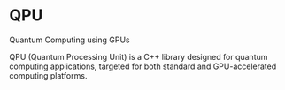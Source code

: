 # QPU
Quantum Computing using GPUs

QPU (Quantum Processing Unit) is a C++ library designed for quantum computing applications, targeted for both standard and GPU-accelerated computing platforms.
